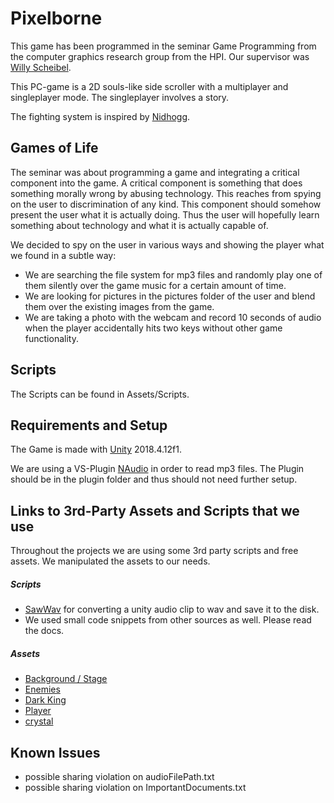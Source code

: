 # Pixelborne

This game has been programmed in the seminar Game Programming from the computer graphics research group from the HPI.
Our supervisor was [Willy Scheibel](https://github.com/scheibel). 


This PC-game is a 2D souls-like side scroller with a multiplayer and singleplayer mode. 
The singleplayer involves a story.

The fighting system is inspired by [Nidhogg](http://nidhogggame.com/).

## Games of Life
The seminar was about programming a game and integrating a critical component into the game.
A critical component is something that does something morally wrong by abusing technology.
This reaches from spying on the user to discrimination of any kind.
This component should somehow present the user what it is actually doing.
Thus the user will hopefully learn something about technology and what it is actually capable of.

We decided to spy on the user in various ways and showing the player what we found in a subtle way:
- We are searching the file system for mp3 files and randomly play one of them silently 
over the game music for a certain amount of time.
- We are looking for pictures in the pictures folder of the user and blend them over 
the existing images from the game.
- We are taking a photo with the webcam and record 10 seconds of audio
when the player accidentally hits two keys without other game functionality.


## Scripts
The Scripts can be found in Assets/Scripts.


## Requirements and Setup
The Game is made with [Unity](https://unity3d.com/get-unity/download/archive) 2018.4.12f1.

We are using a VS-Plugin [NAudio](https://github.com/naudio/NAudio) in order to read mp3 files.
The Plugin should be in the plugin folder and thus should not need further setup.

## Links to 3rd-Party Assets and Scripts that we use
Throughout the projects we are using some 3rd party scripts and free assets. 
We manipulated the assets to our needs.

##### Scripts
- [SawWav](http://forum.unity3d.com/threads/119295-Writing-AudioListener.GetOutputData-to-wav-problem?p=806734&viewfull=1#post806734)
for converting a unity audio clip to wav and save it to the disk.
- We used small code snippets from other sources as well. Please read the docs.

##### Assets
- [Background / Stage](https://assetstore.unity.com/packages/2d/environments/pixel-dark-forest-136825)
- [Enemies](https://assetstore.unity.com/packages/2d/characters/hero-nad-opponents-animation-140776)
- [Dark King](https://assetstore.unity.com/packages/2d/characters/bandits-pixel-art-104130)
- [Player](https://ramirov.itch.io/vai-drogul)
- [crystal](https://assetstore.unity.com/packages/2d/gui/icons/crystals-collection-42748)

## Known Issues

- possible sharing violation on audioFilePath.txt
- possible sharing violation on ImportantDocuments.txt